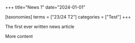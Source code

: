 +++
title="News 1"
date="2024-01-01"

[taxonomies]
terms = ["23/24 T2"]
categories = ["Test"]
+++

The first ever written news article
<!-- more -->
More content